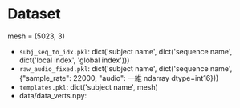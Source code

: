 # Dataset

mesh = (5023, 3)

- `subj_seq_to_idx.pkl`: dict('subject name', dict('sequence name', dict('local index', 'global index')))
- `raw_audio_fixed.pkl`: dict('subject name', dict('sequence name', {"sample_rate": 22000, "audio": 一維 ndarray dtype=int16}))
- `templates.pkl`: dict('subject name', mesh)
- data/data_verts.npy: 